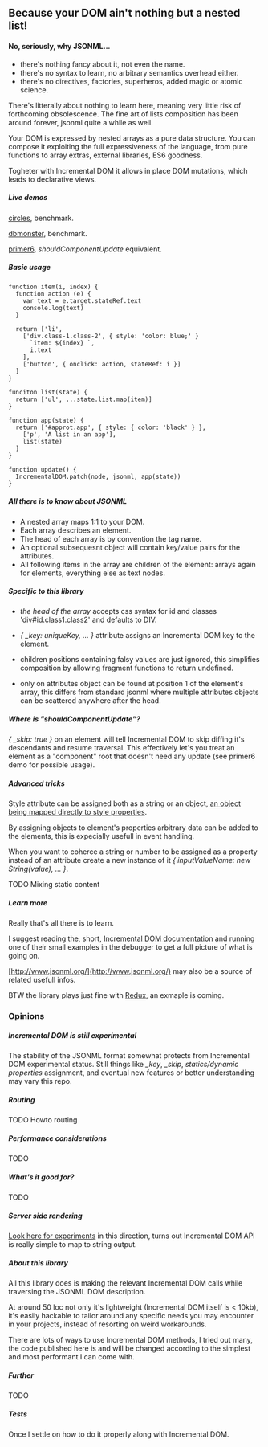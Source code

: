 ## Because your DOM ain't nothing but a nested list!

#### No, seriously, why JSONML...
- there's nothing fancy about it, not even the name.
- there's no syntax to learn, no arbitrary semantics overhead either.
- there's no directives, factories, superheros, added magic or atomic science.

There's litterally about nothing to learn here, meaning very little risk of forthcoming obsolescence. The fine art of lists composition has been around forever, jsonml quite a while as well.

Your DOM is expressed by nested arrays as a pure data structure. You can compose it exploiting the full expressiveness of the language, from pure functions to array extras, external libraries, ES6 goodness.

Togheter with Incremental DOM it allows in place DOM mutations, which leads to declarative views.

##### Live demos
[circles](http://paolocaminiti.github.io/incremental-dom-jsonml/circles), benchmark.

[dbmonster](http://paolocaminiti.github.io/incremental-dom-jsonml/dbmonster), benchmark.

[primer6](http://paolocaminiti.github.io/incremental-dom-jsonml/primer6), *shouldComponentUpdate* equivalent.

##### Basic usage
```
function item(i, index) {
  function action (e) {
    var text = e.target.stateRef.text
    console.log(text)
  }

  return ['li',
    ['div.class-1.class-2', { style: 'color: blue;' }
      `item: ${index} `,
      i.text
    ],
    ['button', { onclick: action, stateRef: i }]
  ]
}

funciton list(state) {
  return ['ul', ...state.list.map(item)]
}

function app(state) {
  return ['#approt.app', { style: { color: 'black' } },
    ['p', 'A list in an app'],
    list(state)
  ]
}

function update() {
  IncrementalDOM.patch(node, jsonml, app(state))
}
```

##### All there is to know about JSONML
- A nested array maps 1:1 to your DOM.
- Each array describes an element.
- The head of each array is by convention the tag name.
- An optional subsequesnt object will contain key/value pairs for the attributes.
- All following items in the array are children of the element: arrays again for elements, everything else as text nodes.

##### Specific to this library
- *the head of the array* accepts css syntax for id and classes 'div#id.class1.class2' and defaults to DIV.

- *{ _key: uniqueKey, ... }* attribute assigns an Incremental DOM key to the element.

- children positions containing falsy values are just ignored, this simplifies composition by allowing fragment functions to return undefined.

- only on attributes object can be found at position 1 of the element's array, this differs from standard jsonml where multiple attributes objects can be scattered anywhere after the head.

##### Where is "shouldComponentUpdate"?
*{ _skip: true }* on an element will tell Incremental DOM to skip diffing it's descendants and resume traversal. This effectively let's you treat an element as a "component" root that doesn't need any update (see primer6 demo for possible usage).

##### Advanced tricks
Style attribute can be assigned both as a string or an object, [an object being mapped directly to style properties](http://google.github.io/incremental-dom/#rendering-dom/applying-styles).

By assigning objects to element's properties arbitrary data can be added to the elements, this is expecially usefull in event handling.

When you want to coherce a string or number to be assigned as a property instead of an attribute create a new instance of it *{ inputValueName: new String(value), ... }*.

TODO Mixing static content

##### Learn more
Really that's all there is to learn.

I suggest reading the, short, [Incremental DOM documentation](http://google.github.io/incremental-dom/#about) and running one of their small examples in the debugger to get a full picture of what is going on.

[http://www.jsonml.org/](http://www.jsonml.org/) may also be a source of related usefull infos.

BTW the library plays just fine with [Redux](https://github.com/rackt/redux), an exmaple is coming.

### Opinions

##### Incremental DOM is still experimental
The stability of the JSONML format somewhat protects from Incremental DOM experimental status. Still things like *_key*, *_skip*, *statics/dynamic properties* assignment, and eventual new features or better understanding may vary this repo.

##### Routing
TODO Howto routing

##### Performance considerations
TODO

##### What's it good for?
TODO

##### Server side rendering
[Look here for experiments](https://github.com/paolocaminiti/incremental-dom-to-string) in this direction, turns out Incremental DOM API is really simple to map to string output.

##### About this library
All this library does is making the relevant Incremental DOM calls while traversing the JSONML DOM description.

At around 50 loc not only it's lightweight (Incremental DOM itself is < 10kb), it's easily hackable to tailor around any specific needs you may encounter in your projects, instead of resorting on weird workarounds.

There are lots of ways to use Incremental DOM methods, I tried out many, the code published here is and will be changed according to the simplest and most performant I can come with.

##### Further
TODO

##### Tests
Once I settle on how to do it properly along with Incremental DOM.
